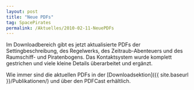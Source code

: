 ```yaml
---
layout: post
title: "Neue PDFs"
tag: SpacePirates
permalink: /Aktuelles/2010-02-11-NeuePDFs
---
```


Im Downloadbereich gibt es jetzt aktualisierte PDFs der Settingbeschreibung, des Regelwerks, des Zeitraub-Abenteuers und des Raumschiff- und Piratenbogens. Das Kontaktsystem wurde komplett gestrichen und viele kleine Details überarbeitet und ergänzt.

Wie immer sind die aktuellen PDFs in der [Downloadsektion]({{ site.baseurl }}/Publikationen/) und über den PDFCast erhältlich.
